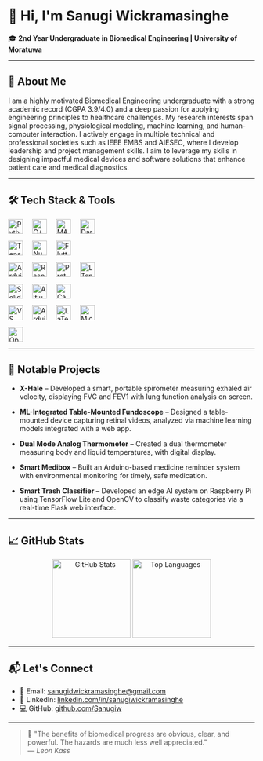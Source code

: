 # 👋 Hi, I'm Sanugi Wickramasinghe

🎓 **2nd Year Undergraduate in Biomedical Engineering | University of Moratuwa**  

---

## 🔬 About Me

I am a highly motivated Biomedical Engineering undergraduate with a strong academic record (CGPA 3.9/4.0) and a deep passion for applying engineering principles to healthcare challenges. My research interests span signal processing, physiological modeling, machine learning, and human-computer interaction. I actively engage in multiple technical and professional societies such as IEEE EMBS and AIESEC, where I develop leadership and project management skills. I aim to leverage my skills in designing impactful medical devices and software solutions that enhance patient care and medical diagnostics.

---

## 🛠️ Tech Stack & Tools

<p align="center" style="line-height: 2.5;">

<span title="Python" style="margin-right:15px;"><img src="https://cdn.jsdelivr.net/npm/simple-icons@v8/icons/python.svg" alt="Python" height="30" style="vertical-align: middle; fill:#3776AB;" /></span>
<span title="C++" style="margin-right:15px;"><img src="https://cdn.jsdelivr.net/npm/simple-icons@v8/icons/cplusplus.svg" alt="C++" height="30" style="vertical-align: middle; fill:#00599C;" /></span>
<span title="MATLAB" style="margin-right:15px;"><img src="https://cdn.jsdelivr.net/npm/simple-icons@v8/icons/matlab.svg" alt="MATLAB" height="30" style="vertical-align: middle; fill:#0076A8;" /></span>
<span title="Dart" style="margin-right:15px;"><img src="https://cdn.jsdelivr.net/npm/simple-icons@v8/icons/dart.svg" alt="Dart" height="30" style="vertical-align: middle; fill:#0175C2;" /></span>

<span title="TensorFlow" style="margin-right:15px;"><img src="https://cdn.jsdelivr.net/npm/simple-icons@v8/icons/tensorflow.svg" alt="TensorFlow" height="30" style="vertical-align: middle; fill:#FF6F00;" /></span>
<span title="NumPy" style="margin-right:15px;"><img src="https://cdn.jsdelivr.net/npm/simple-icons@v8/icons/numpy.svg" alt="NumPy" height="30" style="vertical-align: middle; fill:#013243;" /></span>
<span title="Flutter" style="margin-right:15px;"><img src="https://cdn.jsdelivr.net/npm/simple-icons@v8/icons/flutter.svg" alt="Flutter" height="30" style="vertical-align: middle; fill:#02569B;" /></span>

<span title="Arduino" style="margin-right:15px;"><img src="https://cdn.jsdelivr.net/npm/simple-icons@v8/icons/arduino.svg" alt="Arduino" height="30" style="vertical-align: middle; fill:#00979D;" /></span>
<span title="Raspberry Pi" style="margin-right:15px;"><img src="https://cdn.jsdelivr.net/npm/simple-icons@v8/icons/raspberrypi.svg" alt="Raspberry Pi" height="30" style="vertical-align: middle; fill:#C51A4A;" /></span>
<span title="Proteus" style="margin-right:15px;"><img src="https://upload.wikimedia.org/wikipedia/commons/5/55/Proteus_logo.png" alt="Proteus" height="30" style="vertical-align: middle;" /></span>
<span title="LTspice" style="margin-right:15px;"><img src="https://upload.wikimedia.org/wikipedia/commons/f/f7/LTspice_Logo.svg" alt="LTspice" height="30" style="vertical-align: middle;" /></span>

<span title="SolidWorks" style="margin-right:15px;"><img src="https://cdn.jsdelivr.net/npm/simple-icons@v8/icons/solidworks.svg" alt="SolidWorks" height="30" style="vertical-align: middle; fill:#1B365D;" /></span>
<span title="Altium Designer" style="margin-right:15px;"><img src="https://cdn.jsdelivr.net/npm/simple-icons@v8/icons/altiumdesigner.svg" alt="Altium Designer" height="30" style="vertical-align: middle; fill:#FF3600;" /></span>
<span title="Canva" style="margin-right:15px;"><img src="https://cdn.jsdelivr.net/npm/simple-icons@v8/icons/canva.svg" alt="Canva" height="30" style="vertical-align: middle; fill:#00C4CC;" /></span>

<span title="Visual Studio Code" style="margin-right:15px;"><img src="https://cdn.jsdelivr.net/npm/simple-icons@v8/icons/visualstudiocode.svg" alt="VS Code" height="30" style="vertical-align: middle; fill:#007ACC;" /></span>
<span title="Arduino IDE" style="margin-right:15px;"><img src="https://cdn.jsdelivr.net/npm/simple-icons@v8/icons/arduino.svg" alt="Arduino IDE" height="30" style="vertical-align: middle; fill:#00979D;" /></span>
<span title="LaTeX" style="margin-right:15px;"><img src="https://cdn.jsdelivr.net/npm/simple-icons@v8/icons/latex.svg" alt="LaTeX" height="30" style="vertical-align: middle; fill:#008080;" /></span>
<span title="Microsoft Office" style="margin-right:15px;"><img src="https://cdn.jsdelivr.net/npm/simple-icons@v8/icons/microsoftoffice.svg" alt="Microsoft Office" height="30" style="vertical-align: middle; fill:#D83B01;" /></span>

<span title="OpenCV" style="margin-right:15px;"><img src="https://cdn.jsdelivr.net/npm/simple-icons@v8/icons/opencv.svg" alt="OpenCV" height="30" style="vertical-align: middle; fill:#5C3EE8;" /></span>
  
</p>

---

## 📌 Notable Projects

- **X-Hale** – Developed a smart, portable spirometer measuring exhaled air velocity, displaying FVC and FEV1 with lung function analysis on screen.    

- **ML-Integrated Table-Mounted Fundoscope** – Designed a table-mounted device capturing retinal videos, analyzed via machine learning models integrated with a web app.   

- **Dual Mode Analog Thermometer** – Created a dual thermometer measuring body and liquid temperatures, with digital display.   

- **Smart Medibox** – Built an Arduino-based medicine reminder system with environmental monitoring for timely, safe medication.  

- **Smart Trash Classifier** – Developed an edge AI system on Raspberry Pi using TensorFlow Lite and OpenCV to classify waste categories via a real-time Flask web interface.  

---

## 📈 GitHub Stats

<p align="center">
  <img src="https://github-readme-stats.vercel.app/api?username=Sanugiw&show_icons=true&theme=radical" alt="GitHub Stats" height="160" />
  <img src="https://github-readme-stats.vercel.app/api/top-langs/?username=Sanugiw&layout=compact&theme=radical" alt="Top Languages" height="160" />
</p>

---

## 📬 Let's Connect

- 📧 Email: [sanugidwickramasinghe@gmail.com](mailto:sanugidwickramasinghe@gmail.com)  
- 🔗 LinkedIn: [linkedin.com/in/sanugiwickramasinghe](https://linkedin.com/in/sanugiwickramasinghe)  
- 💻 GitHub: [github.com/Sanugiw](https://github.com/Sanugiw)  

---

> 💬 "The benefits of biomedical progress are obvious, clear, and powerful. The hazards are much less well appreciated."  
> — *Leon Kass*
